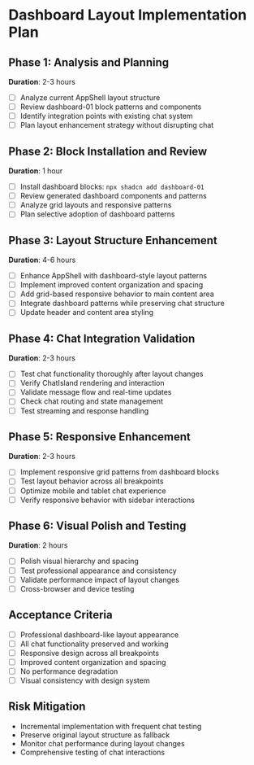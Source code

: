 # Dashboard Layout Implementation Plan

## Phase 1: Analysis and Planning
**Duration**: 2-3 hours
- [ ] Analyze current AppShell layout structure
- [ ] Review dashboard-01 block patterns and components
- [ ] Identify integration points with existing chat system
- [ ] Plan layout enhancement strategy without disrupting chat

## Phase 2: Block Installation and Review
**Duration**: 1 hour
- [ ] Install dashboard blocks: `npx shadcn add dashboard-01`
- [ ] Review generated dashboard components and patterns
- [ ] Analyze grid layouts and responsive patterns
- [ ] Plan selective adoption of dashboard patterns

## Phase 3: Layout Structure Enhancement
**Duration**: 4-6 hours
- [ ] Enhance AppShell with dashboard-style layout patterns
- [ ] Implement improved content organization and spacing
- [ ] Add grid-based responsive behavior to main content area
- [ ] Integrate dashboard patterns while preserving chat structure
- [ ] Update header and content area styling

## Phase 4: Chat Integration Validation
**Duration**: 2-3 hours
- [ ] Test chat functionality thoroughly after layout changes
- [ ] Verify ChatIsland rendering and interaction
- [ ] Validate message flow and real-time updates
- [ ] Check chat routing and state management
- [ ] Test streaming and response handling

## Phase 5: Responsive Enhancement
**Duration**: 2-3 hours
- [ ] Implement responsive grid patterns from dashboard blocks
- [ ] Test layout behavior across all breakpoints
- [ ] Optimize mobile and tablet chat experience
- [ ] Verify responsive behavior with sidebar interactions

## Phase 6: Visual Polish and Testing
**Duration**: 2 hours
- [ ] Polish visual hierarchy and spacing
- [ ] Test professional appearance and consistency
- [ ] Validate performance impact of layout changes
- [ ] Cross-browser and device testing

## Acceptance Criteria
- [ ] Professional dashboard-like layout appearance
- [ ] All chat functionality preserved and working
- [ ] Responsive design across all breakpoints
- [ ] Improved content organization and spacing
- [ ] No performance degradation
- [ ] Visual consistency with design system

## Risk Mitigation
- Incremental implementation with frequent chat testing
- Preserve original layout structure as fallback
- Monitor chat performance during layout changes
- Comprehensive testing of chat interactions